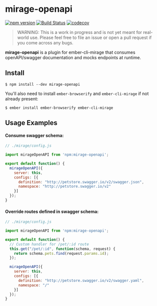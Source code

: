 # mirage-openapi
[![npm version](https://badge.fury.io/js/mirage-openapi.svg)](https://badge.fury.io/js/mirage-openapi)
[![Build Status](https://travis-ci.org/jlegrone/mirage-openapi.svg?branch=develop)](https://travis-ci.org/jlegrone/mirage-openapi)
[![codecov](https://codecov.io/gh/jlegrone/mirage-openapi/branch/develop/graph/badge.svg)](https://codecov.io/gh/jlegrone/mirage-openapi)

> WARNING: This is a work in progress and is not yet meant for real-world use.  Please feel free to file an issue or open a pull request if you come across any bugs.

**mirage-openapi** is a plugin for ember-cli-mirage that consumes openAPI/swagger documentation and mocks endpoints at runtime.

## Install

```
$ npm install --dev mirage-openapi
```

You'll also need to install `ember-browserify` and `ember-cli-mirage` if not already present:

```
$ ember install ember-browserify ember-cli-mirage
```

## Usage Examples

#### Consume swagger schema:

```javascript
// ./mirage/config.js

import mirageOpenAPI from 'npm:mirage-openapi';

export default function() {
  mirageOpenAPI({
    server: this,
    configs: [{
      definition: "http://petstore.swagger.io/v2/swagger.json",
      namespace: "http://petstore.swagger.io/v2"
    }]
  });
}
```

#### Override routes defined in swagger schema:

```javascript
// ./mirage/config.js

import mirageOpenAPI from 'npm:mirage-openapi';

export default function() {
  // Custom handler for /pet/:id route
  this.get("/pet/:id", function(schema, request) {
    return schema.pets.find(request.params.id);
  });

  mirageOpenAPI({
    server: this,
    configs: [{
      definition: "http://petstore.swagger.io/v2/swagger.yaml",
      namespace: "/"
    }]
  });
}
```
